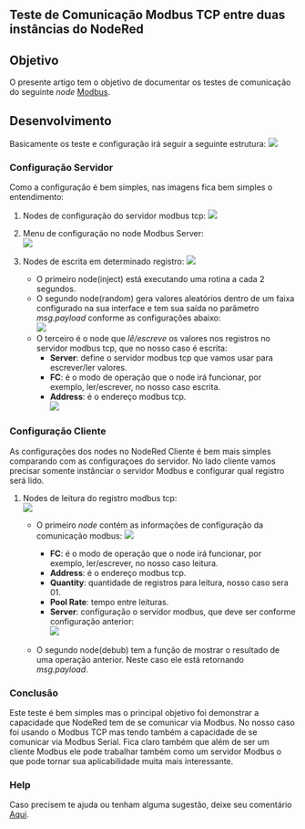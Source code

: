 ## Teste de Comunicação Modbus TCP entre duas instâncias do NodeRed


## Objetivo

O presente artigo tem o objetivo de documentar os testes de comunicação do seguinte *node* [Modbus](https://flows.nodered.org/node/node-red-contrib-modbus).

## Desenvolvimento

Basicamente os teste e configuração irá seguir a seguinte estrutura:
<img src="https://github.com/dedynobre/comunicacao-modbus-tcp-com-node-red/blob/master/images/nodered-com-01.jpg"/></br>


### Configuração Servidor

Como a configuração é bem simples, nas imagens fica bem simples o entendimento:

1. Nodes de configuração do servidor modbus tcp:
	<img src="https://github.com/dedynobre/comunicacao-modbus-tcp-com-node-red/blob/master/images/nodered-com-03.jpg"/></br>

2. Menu de configuração no node Modbus Server:</br>
	<img src="https://github.com/dedynobre/comunicacao-modbus-tcp-com-node-red/blob/master/images/nodered-com-02.jpg"/></br>
	
3. Nodes de escrita em determinado registro:
	<img src="https://github.com/dedynobre/comunicacao-modbus-tcp-com-node-red/blob/master/images/nodered-com-04.jpg"/></br>
	
	+ O primeiro node(inject) está executando uma rotina a cada 2 segundos.
	+ O segundo node(random) gera valores aleatórios dentro de um faixa configurado na sua interface e tem sua saída no parâmetro *msg.payload* conforme as configurações abaixo:</br>
		<img src="https://github.com/dedynobre/comunicacao-modbus-tcp-com-node-red/blob/master/images/nodered-com-05.jpg"/></br>
	+ O terceiro é o node que *lê/escreve* os valores nos registros no servidor modbus tcp, que no nosso caso é escrita:
		+ **Server**: define o servidor modbus tcp que vamos usar para escrever/ler valores.
		+ **FC**: é o modo de operação que o node irá funcionar, por exemplo, ler/escrever, no nosso caso escrita.
		+ **Address**: é o endereço modbus tcp.</br>
		<img src="https://github.com/dedynobre/comunicacao-modbus-tcp-com-node-red/blob/master/images/nodered-com-06.jpg"/></br>
		

### Configuração Cliente

As configurações dos nodes no NodeRed Cliente é bem mais simples comparando com as configuraçoes do servidor.
No lado cliente vamos precisar somente instânciar o servidor Modbus e configurar qual registro será lido.

1. Nodes de leitura do registro modbus tcp:</br>
	<img src="https://github.com/dedynobre/comunicacao-modbus-tcp-com-node-red/blob/master/images/nodered-com-07.jpg"/></br>
	
	+ O primeiro *node* contém as informações de configuração da comunicação modbus:
	<img src="https://github.com/dedynobre/comunicacao-modbus-tcp-com-node-red/blob/master/images/nodered-com-08.jpg"/></br>
		+ **FC**: é o modo de operação que o node irá funcionar, por exemplo, ler/escrever, no nosso caso leitura.
		+ **Address**: é o endereço modbus tcp.</br>
		+ **Quantity**: quantidade de registros para leitura, nosso caso sera 01.
		+ **Pool Rate**: tempo entre leituras.
		+ **Server**: configuração o servidor modbus, que deve ser conforme configuração anterior:</br>
			<img src="https://github.com/dedynobre/comunicacao-modbus-tcp-com-node-red/blob/master/images/nodered-com-09.jpg"/></br>
	
	+ O segundo node(debub) tem a função de mostrar o resultado de uma operação anterior. Neste caso ele está retornando *msg.payload*.
	
	
### Conclusão

Este teste é bem simples mas o principal objetivo foi demonstrar a capacidade que NodeRed tem de se comunicar via Modbus. No nosso caso foi usando o Modbus TCP mas tendo também a capacidade de
se comunicar via Modbus Serial.
Fica claro também que além de ser um cliente Modbus ele pode trabalhar também como um servidor Modbus o que pode tornar sua aplicabilidade muita mais interessante.


### Help

Caso precisem te ajuda ou tenham alguma sugestão, deixe seu comentário [Aqui](https://github.com/dedynobre/comunicacao-modbus-tcp-com-node-red/issues).
